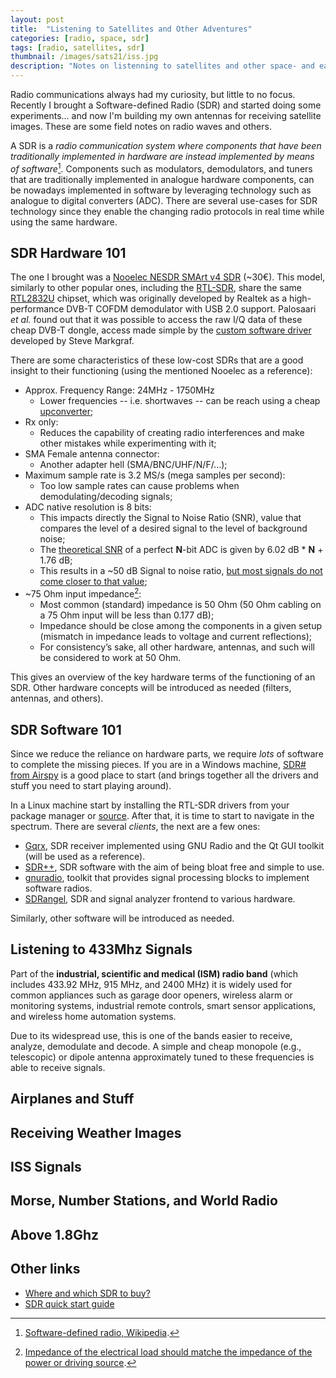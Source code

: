 ```yaml
---
layout: post
title:  "Listening to Satellites and Other Adventures"
categories: [radio, space, sdr]
tags: [radio, satellites, sdr]
thumbnail: /images/sats21/iss.jpg
description: "Notes on listenning to satellites and other space- and earth-craft."
---
```


Radio communications always had my curiosity, but little to no focus. Recently I brought a Software-defined Radio (SDR) and started doing some experiments... and now I'm building my own antennas for receiving satellite images. These are some field notes on radio waves and others.

<!--more-->

A SDR is a *radio communication system where components that have been traditionally implemented in hardware are instead implemented by means of software*[^1]. Components such as modulators, demodulators, and tuners that are traditionally implemented in analogue hardware components, can be nowadays implemented in software by leveraging technology such as analogue to digital converters (ADC). There are several use-cases for SDR technology since they enable the changing radio protocols in real time while using the same hardware.

## SDR Hardware 101

The one I brought was a [Nooelec NESDR SMArt v4 SDR](https://www.nooelec.com/store/nesdr-smart-sdr.html) (~30€). This model, similarly to other popular ones, including the [RTL-SDR](https://www.rtl-sdr.com/about-rtl-sdr/), share the same [RTL2832U](https://www.realtek.com/en/products/communications-network-ics/item/rtl2832u) chipset, which was originally developed by Realtek as a high-performance DVB-T COFDM demodulator with USB 2.0 support. Palosaari *et al.* found out that it was possible to access the raw I/Q data of these cheap DVB-T dongle, access made simple by the [custom software driver](https://osmocom.org/projects/rtl-sdr/wiki/Rtl-sdr) developed by Steve Markgraf.

There are some characteristics of these low-cost SDRs that are a good insight to their functioning (using the mentioned Nooelec as a reference):
- Approx. Frequency Range: 24MHz - 1750MHz
    - Lower frequencies -- i.e. shortwaves -- can be reach using a cheap [upconverter](https://www.nooelec.com/store/sdr/sdr-addons/ham-it-up.html);
- Rx only:
    - Reduces the capability of creating radio interferences and make other mistakes while experimenting with it;
- SMA Female antenna connector:
    - Another adapter hell (SMA/BNC/UHF/N/F/...);
- Maximum sample rate is 3.2 MS/s (mega samples per second):
    - Too low sample rates can cause problems when demodulating/decoding signals;
- ADC native resolution is 8 bits:
    - This impacts directly the Signal to Noise Ratio (SNR), value that compares the level of a desired signal to the level of background noise;
    - The [theoretical SNR](https://www.analog.com/en/analog-dialogue/articles/adc-input-noise.html) of a perfect **N**-bit ADC is given by 6.02 dB * **N** + 1.76 dB;
    - This results in a ~50 dB Signal to noise ratio, [but most signals do not come closer to that value](https://www.reddit.com/r/RTLSDR/comments/e96308/comment/fagpnui/);
- ~75 Ohm input impedance[^2]:
    - Most common (standard) impedance is 50 Ohm (50 Ohm cabling on a 75 Ohm input will be less than 0.177 dB);
    - Impedance should be close among the components in a given setup (mismatch in impedance leads to voltage and current reflections);
    - For consistency’s sake, all other hardware, antennas, and such will be considered to work at 50 Ohm.

This gives an overview of the key hardware terms of the functioning of an SDR. Other hardware concepts will be introduced as needed (filters, antennas, and others).

## SDR Software 101

Since we reduce the reliance on hardware parts, we require *lots* of software to complete the missing pieces. If you are in a Windows machine, [SDR# from Airspy](https://airspy.com/download/) is a good place to start (and brings together all the drivers and stuff you need to start playing around). 

In a Linux machine start by installing the RTL-SDR drivers from your package manager or [source](https://osmocom.org/projects/rtl-sdr/wiki/Rtl-sdr). After that, it is time to start to navigate in the spectrum. There are several *clients*, the next are a few ones:
- [Gqrx](https://github.com/gqrx-sdr/gqrx), SDR receiver implemented using GNU Radio and the Qt GUI toolkit (will be used as a reference).
- [SDR++](https://github.com/AlexandreRouma/SDRPlusPlus), SDR software with the aim of being bloat free and simple to use.
- [gnuradio](https://github.com/gnuradio/gnuradio), toolkit that provides signal processing blocks to implement software radios.
- [SDRangel](https://github.com/f4exb/sdrangel), SDR and signal analyzer frontend to various hardware.

Similarly, other software will be introduced as needed.

## Listening to 433Mhz Signals

Part of the **industrial, scientific and medical (ISM) radio band** (which includes 433.92 MHz, 915 MHz, and 2400 MHz) it is widely used for common appliances such as garage door openers, wireless alarm or monitoring systems, industrial remote controls, smart sensor applications, and wireless home automation systems. 

Due to its widespread use, this is one of the bands easier to receive, analyze, demodulate and decode. A simple and cheap monopole (e.g., telescopic) or dipole antenna approximately tuned to these frequencies is able to receive signals.

## Airplanes and Stuff

## Receiving Weather Images

## ISS Signals

## Morse, Number Stations, and World Radio

## Above 1.8Ghz

## Other links

- [Where and which SDR to buy?](https://www.rtl-sdr.com/buy-rtl-sdr-dvb-t-dongles/)
- [SDR quick start guide](https://www.rtl-sdr.com/rtl-sdr-quick-start-guide/)


[^1]: [Software-defined radio, Wikipedia](https://en.wikipedia.org/wiki/Software-defined_radio).
[^2]: [Impedance of the electrical load should matche the impedance of the power or driving source](https://www.data-alliance.net/blog/vswr-impedance-matching-in-antennas/).